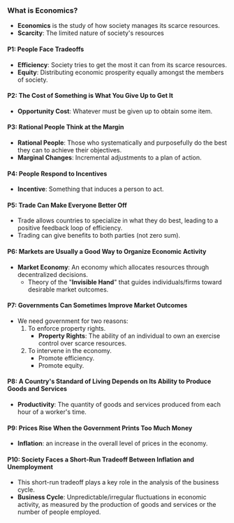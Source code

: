 ### What is Economics?
- **Economics** is the study of how society manages its scarce resources.
- **Scarcity**: The limited nature of society's resources
#### P1: People Face Tradeoffs
- **Efficiency**: Society tries to get the most it can from its scarce resources.
- **Equity**: Distributing economic prosperity equally amongst the members of society.
#### P2: The Cost of Something is What You Give Up to Get It
- **Opportunity Cost**: Whatever must be given up to obtain some item.
#### P3: Rational People Think at the Margin
- **Rational People**: Those who systematically and purposefully do the best they can to achieve their objectives.
- **Marginal Changes**: Incremental adjustments to a plan of action.
#### P4: People Respond to Incentives
- **Incentive**: Something that induces a person to act.
#### P5: Trade Can Make Everyone Better Off
- Trade allows countries to specialize in what they do best, leading to a positive feedback loop of efficiency.
- Trading can give benefits to both parties (not zero sum).
#### P6: Markets are Usually a Good Way to Organize Economic Activity
- **Market Economy**: An economy which allocates resources through decentralized decisions.
	- Theory of the "**Invisible Hand**" that guides individuals/firms toward desirable market outcomes.
#### P7: Governments Can Sometimes Improve Market Outcomes
- We need government for two reasons:
	1. To enforce property rights.
		- **Property Rights**: The ability of an individual to own an exercise control over scarce resources.
	1. To intervene in the economy.
		- Promote efficiency.
		- Promote equity.
#### P8: A Country's Standard of Living Depends on Its Ability to Produce Goods and Services
- **Productivity**: The quantity of goods and services produced from each hour of a worker's time.
#### P9: Prices Rise When the Government Prints Too Much Money
- **Inflation**: an increase in the overall level of prices in the economy.
#### P10: Society Faces a Short-Run Tradeoff Between Inflation and Unemployment
- This short-run tradeoff plays a key role in the analysis of the business cycle.
- **Business Cycle**: Unpredictable/irregular fluctuations in economic activity, as measured by the production of goods and services or the number of people employed.